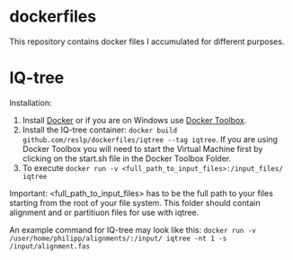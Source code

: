 dockerfiles
=========

This repository contains docker files I accumulated for different purposes.



IQ-tree
===================

Installation:
1. Install [Docker](http://www.docker.com) or if you are on Windows use [Docker Toolbox](https://www.docker.com/products/docker-toolbox).
2. Install the IQ-tree container: `docker build github.com/reslp/dockerfiles/iqtree --tag iqtree`. If you are using Docker Toolbox you will need to start the Virtual Machine first by clicking on the start.sh file in the Docker Toolbox Folder.
3. To execute `docker run -v <full_path_to_input_files>:/input_files/ iqtree`

Important: <full_path_to_input_files> has to be the full path to your files starting from the root of your file system. This folder should contain alignment and or partitiuon files for use with iqtree.

An example command for IQ-tree may look like this:
`docker run -v /user/home/philipp/alignments/:/input/ iqtree -nt 1 -s /input/alignment.fas`




